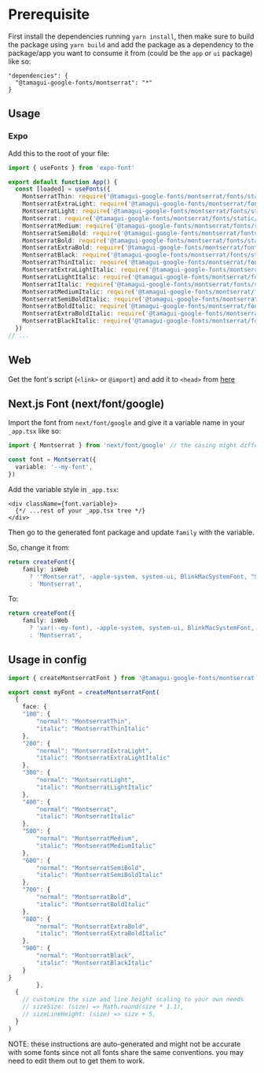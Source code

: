 # Prerequisite
First install the dependencies running `yarn install`, then make sure to build the package using `yarn build` and add the package as a dependency to the package/app you want to consume it from (could be the `app` or `ui` package) like so:
```
"dependencies": {
  "@tamagui-google-fonts/montserrat": "*"
}
```
## Usage
### Expo
  
Add this to the root of your file:
    
```ts
import { useFonts } from 'expo-font'

export default function App() {
  const [loaded] = useFonts({
    MontserratThin: require('@tamagui-google-fonts/montserrat/fonts/static/Montserrat-Thin.ttf'),
    MontserratExtraLight: require('@tamagui-google-fonts/montserrat/fonts/static/Montserrat-ExtraLight.ttf'),
    MontserratLight: require('@tamagui-google-fonts/montserrat/fonts/static/Montserrat-Light.ttf'),
    Montserrat: require('@tamagui-google-fonts/montserrat/fonts/static/Montserrat-Regular.ttf'),
    MontserratMedium: require('@tamagui-google-fonts/montserrat/fonts/static/Montserrat-Medium.ttf'),
    MontserratSemiBold: require('@tamagui-google-fonts/montserrat/fonts/static/Montserrat-SemiBold.ttf'),
    MontserratBold: require('@tamagui-google-fonts/montserrat/fonts/static/Montserrat-Bold.ttf'),
    MontserratExtraBold: require('@tamagui-google-fonts/montserrat/fonts/static/Montserrat-ExtraBold.ttf'),
    MontserratBlack: require('@tamagui-google-fonts/montserrat/fonts/static/Montserrat-Black.ttf'),
    MontserratThinItalic: require('@tamagui-google-fonts/montserrat/fonts/static/Montserrat-ThinItalic.ttf'),
    MontserratExtraLightItalic: require('@tamagui-google-fonts/montserrat/fonts/static/Montserrat-ExtraLightItalic.ttf'),
    MontserratLightItalic: require('@tamagui-google-fonts/montserrat/fonts/static/Montserrat-LightItalic.ttf'),
    MontserratItalic: require('@tamagui-google-fonts/montserrat/fonts/static/Montserrat-Italic.ttf'),
    MontserratMediumItalic: require('@tamagui-google-fonts/montserrat/fonts/static/Montserrat-MediumItalic.ttf'),
    MontserratSemiBoldItalic: require('@tamagui-google-fonts/montserrat/fonts/static/Montserrat-SemiBoldItalic.ttf'),
    MontserratBoldItalic: require('@tamagui-google-fonts/montserrat/fonts/static/Montserrat-BoldItalic.ttf'),
    MontserratExtraBoldItalic: require('@tamagui-google-fonts/montserrat/fonts/static/Montserrat-ExtraBoldItalic.ttf'),
    MontserratBlackItalic: require('@tamagui-google-fonts/montserrat/fonts/static/Montserrat-BlackItalic.ttf'),
  })
// ...
```

## Web

Get the font's script (`<link>` or `@import`) and add it to `<head>` from [here](https://fonts.google.com/specimen/Montserrat)


## Next.js Font (next/font/google)

Import the font from `next/font/google` and give it a variable name in your `_app.tsx` like so:

```ts
import { Montserrat } from 'next/font/google' // the casing might differ

const font = Montserrat({
  variable: '--my-font',
})
```

Add the variable style in `_app.tsx`:

```tsx
<div className={font.variable}>
  {*/ ...rest of your _app.tsx tree */}
</div>
```

Then go to the generated font package and update `family` with the variable.

So, change it from:
```ts
return createFont({
    family: isWeb
      ? '"Montserrat", -apple-system, system-ui, BlinkMacSystemFont, "Segoe UI", Roboto, Helvetica, Arial, sans-serif'
      : 'Montserrat',
```

To:
```ts
return createFont({
    family: isWeb
      ? 'var(--my-font), -apple-system, system-ui, BlinkMacSystemFont, "Segoe UI", Roboto, Helvetica, Arial, sans-serif'
      : 'Montserrat',
```


## Usage in config

```ts
import { createMontserratFont } from '@tamagui-google-fonts/montserrat' 

export const myFont = createMontserratFont(
  {
    face: {
    "100": {
        "normal": "MontserratThin",
        "italic": "MontserratThinItalic"
    },
    "200": {
        "normal": "MontserratExtraLight",
        "italic": "MontserratExtraLightItalic"
    },
    "300": {
        "normal": "MontserratLight",
        "italic": "MontserratLightItalic"
    },
    "400": {
        "normal": "Montserrat",
        "italic": "MontserratItalic"
    },
    "500": {
        "normal": "MontserratMedium",
        "italic": "MontserratMediumItalic"
    },
    "600": {
        "normal": "MontserratSemiBold",
        "italic": "MontserratSemiBoldItalic"
    },
    "700": {
        "normal": "MontserratBold",
        "italic": "MontserratBoldItalic"
    },
    "800": {
        "normal": "MontserratExtraBold",
        "italic": "MontserratExtraBoldItalic"
    },
    "900": {
        "normal": "MontserratBlack",
        "italic": "MontserratBlackItalic"
    }
}
        },
  {
    // customize the size and line height scaling to your own needs
    // sizeSize: (size) => Math.round(size * 1.1),
    // sizeLineHeight: (size) => size + 5,
  }
)
```

NOTE: these instructions are auto-generated and might not be accurate with some fonts since not all fonts share the same conventions. you may need to edit them out to get them to work.

